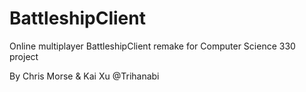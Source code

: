 # BattleshipClient
Online multiplayer BattleshipClient remake for Computer Science 330 project

By Chris Morse & Kai Xu @Trihanabi

